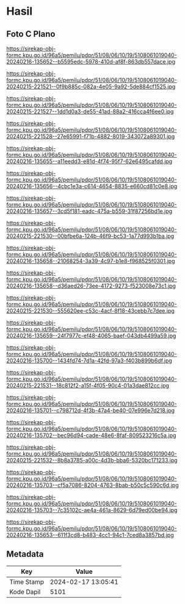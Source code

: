 # Hasil

## Foto C Plano

https://sirekap-obj-formc.kpu.go.id/96a5/pemilu/pdpr/51/08/06/10/19/5108061019040-20240216-135652--b5595edc-5978-410d-af8f-863db557dace.jpg

https://sirekap-obj-formc.kpu.go.id/96a5/pemilu/pdpr/51/08/06/10/19/5108061019040-20240215-221521--0f9b885c-082a-4e05-9a92-5de884cf1525.jpg

https://sirekap-obj-formc.kpu.go.id/96a5/pemilu/pdpr/51/08/06/10/19/5108061019040-20240215-221527--1dd1d0a3-de55-41ad-88a2-416cca4f6ee0.jpg

https://sirekap-obj-formc.kpu.go.id/96a5/pemilu/pdpr/51/08/06/10/19/5108061019040-20240215-221528--27e65991-f71b-4882-8019-343072a89301.jpg

https://sirekap-obj-formc.kpu.go.id/96a5/pemilu/pdpr/51/08/06/10/19/5108061019040-20240216-135655--a11eedd3-e81d-4f74-95f7-62e6495cafdd.jpg

https://sirekap-obj-formc.kpu.go.id/96a5/pemilu/pdpr/51/08/06/10/19/5108061019040-20240216-135656--4cbc1e3a-c614-4654-8835-e660cd81c0e8.jpg

https://sirekap-obj-formc.kpu.go.id/96a5/pemilu/pdpr/51/08/06/10/19/5108061019040-20240216-135657--3cd5f181-eadc-475a-b559-31f87256bd1e.jpg

https://sirekap-obj-formc.kpu.go.id/96a5/pemilu/pdpr/51/08/06/10/19/5108061019040-20240215-221530--00bfbe6a-124b-46f9-bc53-1a77d993b1ba.jpg

https://sirekap-obj-formc.kpu.go.id/96a5/pemilu/pdpr/51/08/06/10/19/5108061019040-20240216-135658--21068254-3a39-4c97-b1e8-f968525f0301.jpg

https://sirekap-obj-formc.kpu.go.id/96a5/pemilu/pdpr/51/08/06/10/19/5108061019040-20240216-135658--d36aed26-73ee-4172-9273-f523008e73c1.jpg

https://sirekap-obj-formc.kpu.go.id/96a5/pemilu/pdpr/51/08/06/10/19/5108061019040-20240215-221530--555620ee-c53c-4acf-8f18-43cebb7c7dee.jpg

https://sirekap-obj-formc.kpu.go.id/96a5/pemilu/pdpr/51/08/06/10/19/5108061019040-20240216-135659--24f7977c-ef48-4065-baef-043db4499a59.jpg

https://sirekap-obj-formc.kpu.go.id/96a5/pemilu/pdpr/51/08/06/10/19/5108061019040-20240216-135700--1434fd74-7d1a-42fd-97a3-f403b899b6df.jpg

https://sirekap-obj-formc.kpu.go.id/96a5/pemilu/pdpr/51/08/06/10/19/5108061019040-20240215-221531--18c812f2-a15f-4f05-90c4-01a3dae812cc.jpg

https://sirekap-obj-formc.kpu.go.id/96a5/pemilu/pdpr/51/08/06/10/19/5108061019040-20240216-135701--c798712d-4f3b-47a4-be40-07e996e7d218.jpg

https://sirekap-obj-formc.kpu.go.id/96a5/pemilu/pdpr/51/08/06/10/19/5108061019040-20240216-135702--bec96d94-cade-48e6-8faf-809523216c5a.jpg

https://sirekap-obj-formc.kpu.go.id/96a5/pemilu/pdpr/51/08/06/10/19/5108061019040-20240215-221532--8b8a3785-a00c-4d3b-bba6-5320bc171233.jpg

https://sirekap-obj-formc.kpu.go.id/96a5/pemilu/pdpr/51/08/06/10/19/5108061019040-20240216-135703--cf5a7086-8204-4763-8bab-b50c5c590c6d.jpg

https://sirekap-obj-formc.kpu.go.id/96a5/pemilu/pdpr/51/08/06/10/19/5108061019040-20240216-135703--7c35102c-ae4a-461a-8629-6d79ed00be94.jpg

https://sirekap-obj-formc.kpu.go.id/96a5/pemilu/pdpr/51/08/06/10/19/5108061019040-20240216-135653--611f3cd8-b483-4cc1-94c1-7ced8a3857bd.jpg


## Metadata

| Key        | Value               |
| ---------- | ------------------- |
| Time Stamp | 2024-02-17 13:05:41 |
| Kode Dapil | 5101                |




